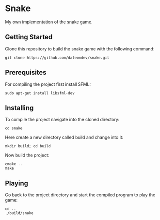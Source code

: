 # Snake

My own implementation of the snake game.

## Getting Started

Clone this repository to build the snake game with the following command:
```
git clone https://github.com/daleondev/snake.git
```

## Prerequisites

For compiling the project first install SFML:
```
sudo apt-get install libsfml-dev
```

## Installing

To compile the project navigate into the cloned directory:
```
cd snake
```
Here create a new directory called build and change into it:
```
mkdir build; cd build
```
Now build the project:
```
cmake ..
make
```

## Playing

Go back to the project directory and start the compiled program to play the game:
```
cd ..
./build/snake
```
